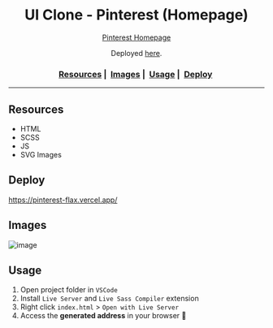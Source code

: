 <h1 align="center">
UI Clone - Pinterest (Homepage)
</h1>

<p align="center"><a href="https://pinterest.com">Pinterest Homepage</a></p>
<p align="center">Deployed <a href="https://pinterest-flax.vercel.app/">here</a>.</p>  
<h3 align="center">
  <a href="#Resources">Resources</a>&nbsp;|&nbsp;
  <a href="#Images">Images</a>&nbsp;|&nbsp;
  <a href="#Usage">Usage</a>&nbsp;|&nbsp;
  <a href="#Deploy">Deploy</a>&nbsp;
</h3>
<hr>

## Resources

- HTML  
- SCSS  
- JS  
- SVG Images  

## Deploy
https://pinterest-flax.vercel.app/

## Images

![image](https://user-images.githubusercontent.com/56769013/102732186-c945c100-4318-11eb-93ce-329a45cd8d5f.png)

## Usage

1. Open project folder in `VSCode`
2. Install `Live Server` and `Live Sass Compiler` extension
3. Right click `index.html` > `Open with Live Server`
4. Access the **generated address** in your browser 🚀
